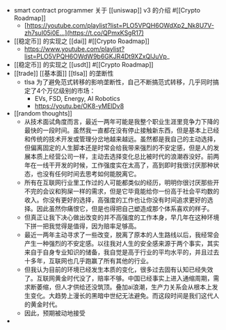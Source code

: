- smart contract programmer 关于 [[uniswap]] v3 的介绍 #[[Crypto Roadmap]]
	- [https://youtube.com/playlist?list=PLO5VPQH6OWdXp2_Nk8U7V-zh7suI05i0E…](https://t.co/QPmxKSgR17)
- [[稳定币]] 的实现之 [[dai]] #[[Crypto Roadmap]]
	- https://www.youtube.com/playlist?list=PLO5VPQH6OWdW9b6GKJR4Dt9XZxQlJuVp_
- [[稳定币]] 的实现之 [[usdt]] #[[Crypto Roadmap]]
- [[trade]] [[基本面]] [[tlsa]] 的垄断性
	- tlsa 为了避免范式转移的影响垄断性，自己不断搞范式转移，几乎同时搞定了4个万亿级别的市场：
		- EVs, FSD, Energy, AI Robotics
		- https://youtu.be/OK8-yMElDv8
- [[random thoughts]]
	- 从技术面试角度而言，最近一两年可能是我整个职业生涯里竞争力下降的最快的一段时间。虽然我一直都在没有停止接触新东西，但是基本上已经和传统的技术开发或管理分岔地越来越远。虽然都是我自己的主动选择，但偏离固定的人生脚本还是时常会给我带来强烈的不安定感，但是人的发展本质上经营公司一样，主动去选择变化总比被时代的浪潮吞没好。前两年在一线干开发的时候，工作强度实在太高了，高到即时我很讨厌那种状态，也没有任何时间去思考如何能脱离它。
	- 所有在互联网行业里工作过的人可能都类似的经历，明明你很讨厌那些开不完的会议和狗屎一样的需求，但是它毕竟能给你一份高于社会平均数的收入。你没有更好的选择，高强度的工作也让你没有时间追求更好的选择。因此虽然你痛恨它，但是也得把自己塑造成那个体系喜欢的样子。
	- 但真正让我下决心做出改变的并不高强度的工作本身，早几年在这种环境下拼一把我觉得是值得，因为赔率足够高。
	- 最近一两年主动寻求了一些改变，脱离了原本的人生路线以后，我经常会产生一种强烈的不安定感。以往我对人生的安全感来源于两个事实，其实来自于自身专业知识的储备，我自觉是高于行业的平均水平的，并且过去十多年，互联网也几乎跑赢了所有其他的行业。
	- 但我认为目前的环境已经发生本质的变化，很多过去固有认知已经失效了。互联网黄金时代没了，赔率不够。中国已经事实上进入通缩周期，需求断萎缩，但人才供给还没筑顶。叠加ai浪潮，生产力关系会从根本上发生变化。大趋势上漫长的黑暗中世纪无法避免。而这段时间是我们这代人的黄金时代。
	- 因此，预期被动地接受
-